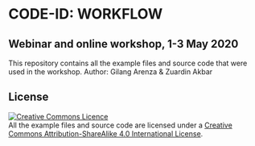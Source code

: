 # CODE-ID: WORKFLOW
## Webinar and online workshop, 1-3 May 2020
This repository contains all the example files and source code that were used in the workshop. 
Author: Gilang Arenza & Zuardin Akbar

## License

<a rel="license" href="http://creativecommons.org/licenses/by-sa/4.0/"><img alt="Creative Commons Licence" style="border-width:0" src="https://i.creativecommons.org/l/by-sa/4.0/88x31.png" /></a><br />
All the example files and source code are licensed under a <a rel="license" href="http://creativecommons.org/licenses/by-sa/4.0/">Creative Commons Attribution-ShareAlike 4.0 International License</a>.
 
